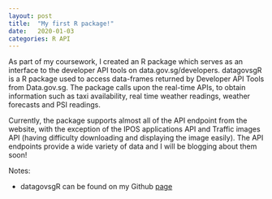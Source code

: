 ```yaml
---
layout: post
title:  "My first R package!"
date:   2020-01-03
categories: R API
---
```


As part of my coursework, I created an R package which serves as an interface to the developer API tools on data.gov.sg/developers. datagovsgR is a R package used to access data-frames returned by Developer API Tools from Data.gov.sg. The package calls upon the real-time APIs, to obtain information such as taxi availability, real time weather readings, weather forecasts and PSI readings.	

Currently, the package supports almost all of the API endpoint from the website, with the exception of the IPOS applications API and Traffic images API (having difficulty downloading and displaying the image easily). The API endpoints provide a wide variety of data and I will be blogging about them soon!

Notes:

- datagovsgR can be found on my Github [page](https://github.com/clintonwxy/datagovsgR)